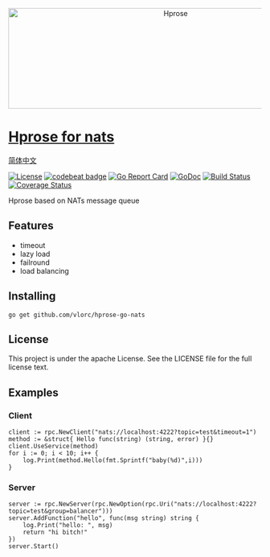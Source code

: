 <p align="center"><img src="http://hprose.com/banner.@2x.png" alt="Hprose" title="Hprose" width="650" height="200" /></p>

# [Hprose for nats](https://github.com/vlorc/hprose-go-nats)
[简体中文](https://github.com/vlorc/hprose-go-nats/blob/master/README_CN.md)

[![License](https://img.shields.io/:license-apache-blue.svg)](https://opensource.org/licenses/Apache-2.0)
[![codebeat badge](https://codebeat.co/badges/c41b426c-4121-4dc8-99c2-f1b60574be64)](https://codebeat.co/projects/github-com-vlorc-hprose-go-nats-master)
[![Go Report Card](https://goreportcard.com/badge/github.com/vlorc/hprose-go-nats)](https://goreportcard.com/report/github.com/vlorc/hprose-go-nats)
[![GoDoc](https://godoc.org/github.com/vlorc/hprose-go-nats?status.svg)](https://godoc.org/github.com/vlorc/hprose-go-nats)
[![Build Status](https://travis-ci.org/vlorc/hprose-go-nats.svg?branch=master)](https://travis-ci.org/vlorc/hprose-go-nats?branch=master)
[![Coverage Status](https://coveralls.io/repos/github/vlorc/hprose-go-nats/badge.svg?branch=master)](https://coveralls.io/github/vlorc/gioc?branch=master)

Hprose based on NATs message queue

## Features
+ timeout
+ lazy load
+ failround
+ load balancing

## Installing
	go get github.com/vlorc/hprose-go-nats

## License
This project is under the apache License. See the LICENSE file for the full license text.

## Examples
### Client
```golang
client := rpc.NewClient("nats://localhost:4222?topic=test&timeout=1")
method := &struct{ Hello func(string) (string, error) }{}
client.UseService(method)
for i := 0; i < 10; i++ {
	log.Print(method.Hello(fmt.Sprintf("baby(%d)",i)))
}
```

### Server
```golang
server := rpc.NewServer(rpc.NewOption(rpc.Uri("nats://localhost:4222?topic=test&group=balancer")))
server.AddFunction("hello", func(msg string) string {
	log.Print("hello: ", msg)
	return "hi bitch!"
})
server.Start()
```
